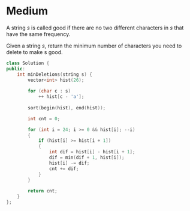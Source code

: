 # Medium

A string $s$ is called good if there are no two different characters in $s$ that have the same frequency.

Given a string $s$, return the minimum number of characters you need to delete to make s good.

```cpp
class Solution {
public:
    int minDeletions(string s) {
        vector<int> hist(26);
        
        for (char c : s)
            ++ hist[c - 'a'];
        
        sort(begin(hist), end(hist));

        int cnt = 0;

        for (int i = 24; i >= 0 && hist[i]; --i)
        {
            if (hist[i] >= hist[i + 1])
            {
                int dif = hist[i] - hist[i + 1];
                dif = min(dif + 1, hist[i]);
                hist[i] -= dif;
                cnt += dif;
            }
        }
        
        return cnt;
    }
};
